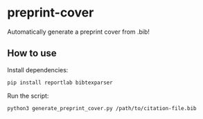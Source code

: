# preprint-cover
Automatically generate a preprint cover from .bib!

## How to use
Install dependencies:
```bash
pip install reportlab bibtexparser
```

Run the script:
```bash
python3 generate_preprint_cover.py /path/to/citation-file.bib
```
